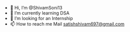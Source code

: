 - 👋 Hi, I’m @ShivamSoni13
- 🌱 I’m currently learning DSA
- 💞️ I’m looking for an Internship
- 📫 How to reach me 
     Mail satishshivam697@gmail.com

<!---
ShivamSoni13/ShivamSoni13 is a ✨ special ✨ repository because its `README.md` (this file) appears on your GitHub profile.
You can click the Preview link to take a look at your changes.
--->
